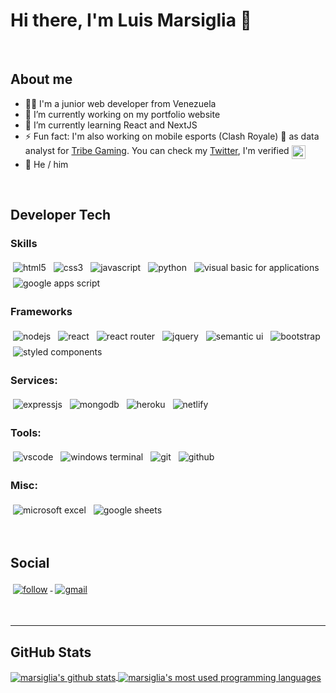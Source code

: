 # Hi there, I'm Luis Marsiglia 👋

<br />

## About me
- 👨‍💻 I'm a junior web developer from Venezuela
- 🔭 I’m currently working on my portfolio website
- 🌱 I’m currently learning React and NextJS
- ⚡ Fun fact: I'm also working on mobile esports (Clash Royale) 📱 as data analyst for [Tribe Gaming](https://twitter.com/tribegaming). You can check my [Twitter](https://twitter.com/marsigliaCR), I'm verified <img src="https://upload.wikimedia.org/wikipedia/commons/thumb/e/e4/Twitter_Verified_Badge.svg/512px-Twitter_Verified_Badge.svg.png" alt="html" style="vertical-align:top" width="22px">
- 🧑 He / him

<br />

## Developer Tech

### Skills
<p align="left">
  <img src="https://img.shields.io/badge/HTML5-E34F26?style=flat&logo=html5&logoColor=white" alt="html5" style="vertical-align:top; margin:4px">
  <img src="https://img.shields.io/badge/CSS3-1572B6?&style=flat&logo=css3&logoColor=white" alt="css3" style="vertical-align:top; margin:4px">
  <img src="https://img.shields.io/badge/JavaScript-F7DF1E?style=flat&logo=javascript&logoColor=black" alt="javascript" style="vertical-align:top; margin:4px">
  <img src="https://img.shields.io/badge/Python-3776AB?style=flat&logo=python&logoColor=white" alt="python" style="vertical-align:top; margin:4px">
  <img src="https://img.shields.io/badge/Visual_Basic_for_Applications-6483c0?style=flat&logo=python&logoColor=white" alt="visual basic for applications" style="vertical-align:top; margin:4px">
  <img src="https://img.shields.io/badge/Google_Apps_Script-4285F4?style=flat&logo=python&logoColor=white" alt="google apps script" style="vertical-align:top; margin:4px">
</p>

### Frameworks
<p align="left">
  <img src="https://img.shields.io/badge/Node.js-43853D?style=flat&logo=node.js&logoColor=white" alt="nodejs" style="vertical-align:top; margin:4px">
  <img src="https://img.shields.io/badge/React-20232A?style=flat&logo=react&logoColor=61DAFB" alt="react" style="vertical-align:top; margin:4px">
  <img src="https://img.shields.io/badge/React_Router-CA4245?style=flat&logo=react-router&logoColor=white" alt="react router" style="vertical-align:top; margin:4px">
  <img src="https://img.shields.io/badge/jQuery-0769AD?style=flat&logo=jquery&logoColor=white" alt="jquery" style="vertical-align:top; margin:4px">
  <img src="https://img.shields.io/badge/React_Semantic_UI-35BDB2?style=flat&logo=semanticuireact&logoColor=white" alt="semantic ui" style="vertical-align:top; margin:4px">
  <img src="https://img.shields.io/badge/Bootstrap-7952B3?style=flat&logo=bootstrap&logoColor=white" alt="bootstrap" style="vertical-align:top; margin:4px">
  <!-- <img src="https://img.shields.io/badge/Next.js-000000?style=flat&logo=next.js&logoColor=white" alt="next js" style="vertical-align:top; margin:4px"> -->
  <img src="https://img.shields.io/badge/styled_components-DB7093?style=flat&logo=bootstrap&logoColor=white" alt="styled components" style="vertical-align:top; margin:4px">
  <!-- <img src="https://img.shields.io/badge/Material--UI-0081CB?style=flat&logo=material-ui&logoColor=white" alt="material ui" style="vertical-align:top; margin:4px"> -->
  <!-- <img src="https://img.shields.io/badge/Tailwind_CSS-38B2AC?style=flat&logo=tailwind-css&logoColor=white" alt="tailwind css" style="vertical-align:top; margin:4px"> -->
</p>


### Services:
<p align="left">
  <img src="https://img.shields.io/badge/Express.js-404D59?style=flat" alt="expressjs" style="vertical-align:top; margin:4px">
  <!-- <img src="https://img.shields.io/badge/Redux-593D88?style=flat&logo=redux&logoColor=white" alt="redux" style="vertical-align:top; margin:4px"> -->
  <img src="https://img.shields.io/badge/MongoDB-47A248?style=flat&logo=mongodb&logoColor=white" alt="mongodb" style="vertical-align:top; margin:4px">
  <img src="https://img.shields.io/badge/Heroku-430098?style=flat&logo=heroku&logoColor=white" alt="heroku" style="vertical-align:top; margin:4px">
  <img src="https://img.shields.io/badge/Netlify-00C7B7?style=flat&logo=netlify&logoColor=white" alt="netlify" style="vertical-align:top; margin:4px">
</p>

### Tools:
<p align="left">
  <img src="https://img.shields.io/badge/Visual_Studio_Code-007ACC?style=flat&logo=visualstudiocode&logoColor=white" alt="vscode" style="vertical-align:top; margin:4px">
  <img src="https://img.shields.io/badge/Terminal-4D4D4D?style=flat&logo=windows-terminal&logoColor=white" alt="windows terminal" style="vertical-align:top; margin:4px">
  <img src="https://img.shields.io/badge/Git-F05032?style=flat&logo=git&logoColor=white" alt="git" style="vertical-align:top; margin:4px">
  <img src="https://img.shields.io/badge/Github-181717?style=flat&logo=github&logoColor=white" alt="github" style="vertical-align:top; margin:4px">
</p>

### Misc:
<p align="left">
  <img src="https://img.shields.io/badge/Microsoft_Excel-217346?style=flat&logo=microsoft-excel&logoColor=white" alt="microsoft excel" style="vertical-align:top; margin:4px">
  <img src="https://img.shields.io/badge/Google_Sheets-34A853?style=flat&logo=google-sheets&logoColor=white" alt="google sheets" style="vertical-align:top; margin:4px">
</p>


<br />

## Social 
<p align="left">
  <!-- <a href="https://twitter.com/marsigliacr">
    <img src="https://img.shields.io/badge/Twitter-1DA1F2?style=flat&logo=twitter&logoColor=white" alt="twitter" style="vertical-align:top; margin:4px">
  </a> -->

  <!-- [![Twitter Follow](https://img.shields.io/twitter/follow/marsigliacr?color=1DA1F2&logo=twitter&style=flat)](https://twitter.com/intent/follow?original_referer=https%3A%2F%2Fgithub.com%2Fmarsigliadev&screen_name=marsigliacr) -->
  
  <a href="https://twitter.com/intent/follow?original_referer=https%3A%2F%2Fgithub.com%2Fmarsigliadev&screen_name=marsigliacr">
    <img src="https://img.shields.io/twitter/follow/marsigliacr?label=Follow&color=1DA1F2&logo=twitter&style=flat" alt="follow" style="vertical-align:top; margin:4px">
  </a>

  <a href="mailto:marsiglia.business@gmail.com">
    <img src="https://img.shields.io/badge/Gmail-D14836?style=flat&logo=gmail&logoColor=white" alt="gmail" style="vertical-align:top; margin:4px">
  </a>
  
  <!-- <a href="https://www.instagram.com/marsigliah">
    <img src="https://img.shields.io/badge/Instagram-E4405F?style=flat&logo=instagram&logoColor=white" alt="instagram" style="vertical-align:top; margin:4px">
  </a> -->
  <!-- <a href="https://www.linkedin.com/in/marsigliadev/">
    <img src="https://img.shields.io/badge/LinkedIn-0077B5?style=flat&logo=linkedin&logoColor=white" style="vertical-align:top; margin:4px">
  </a> -->
  <!-- <a href="[#](https://stackoverflow.com/users/16011210/marsidev)">
    <img src="https://img.shields.io/badge/Stack_Overflow-FE7A16?style=flat&logo=stack-overflow&logoColor=white" alt="stackoverflow" style="vertical-align:top; margin:4px">
  </a> -->

  <!-- [![Website](https://img.shields.io/website-up-down-green-red/http/my-website-url.com.svg)][website-url] -->
  <!-- [![Website](https://img.shields.io/website?label=my-website-name.com&style=flat&url=https%3A%2F%2Fcodestackr.com)][website-url] -->

</p>

<br />

---
<!-- github stats -->
## GitHub Stats

<a href="https://github.com/anuraghazra/github-readme-stats">
  <img align="center" src="https://github-readme-stats.vercel.app/api?username=marsigliadev&show_icons=true&hide_border=true&count_private=true&theme=dracula" alt="marsiglia's github stats" >
</a>

<a href="https://github.com/anuraghazra/github-readme-stats">
  <img align="center" src="https://github-readme-stats.vercel.app/api/top-langs/?username=marsigliadev&exclude_repo=github-readme-stats,anuraghazra.github.iomarsigliadev&hide_border=tru&theme=dracula" align="left" alt="marsiglia's most used programming languages" >
</a>


<br />

[website-url]: https://my-website-url.com
[twitter]: https://twitter.com/marsigliacr
<!-- [youtube]: https://youtube.com/marsiglia -->
<!-- [instagram]: https://instagram.com/marsigliah -->
<!-- [linkedin]: https://linkedin.com/in/marsiglia -->
<!-- https://simpleicons.org -->
<!-- https://img.shields.io/ -->